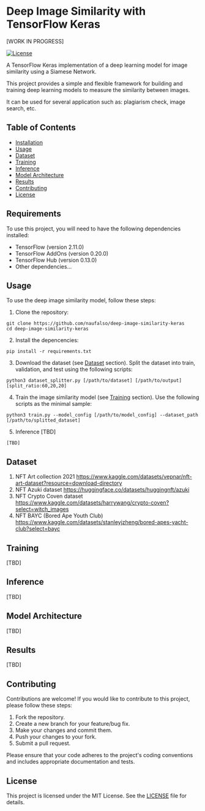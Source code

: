 # Deep Image Similarity with TensorFlow Keras

[WORK IN PROGRESS]

[![License](https://img.shields.io/badge/license-MIT-blue.svg)](LICENSE)

A TensorFlow Keras implementation of a deep learning model for image similarity using a Siamese Network.

This project provides a simple and flexible framework for building and training deep learning models to measure the similarity between images.

It can be used for several application such as: plagiarism check, image search, etc.

## Table of Contents

- [Installation](#installation)
- [Usage](#usage)
- [Dataset](#dataset)
- [Training](#training)
- [Inference](#inference)
- [Model Architecture](#model-architecture)
- [Results](#results)
- [Contributing](#contributing)
- [License](#license)

## Requirements

To use this project, you will need to have the following dependencies installed:

- TensorFlow (version 2.11.0)
- TensorFlow AddOns (version 0.20.0)
- TensorFlow Hub (version 0.13.0)
- Other dependencies...

## Usage

To use the deep image similarity model, follow these steps:

1. Clone the repository:
```shell
git clone https://github.com/naufalso/deep-image-similarity-keras
cd deep-image-similarity-keras
```

2. Install the depencencies:
```shell
pip install -r requirements.txt
```

3. Download the dataset (see [Dataset](#dataset) section). Split the dataset into train, validation, and test using the following scripts:
```shell
python3 dataset_splitter.py [/path/to/dataset] [/path/to/output] [split_ratio:60,20,20]
```

4. Train the image similarity model (see [Training](#training) section). Use the following scripts as the minimal sample:
```shell
python3 train.py --model_config [/path/to/model_config] --dataset_path [/path/to/splitted_dataset]
```

5. Inference [TBD]
```shell
[TBD]
```


## Dataset

1. NFT Art collection 2021 https://www.kaggle.com/datasets/vepnar/nft-art-dataset?resource=download-directory 
2. NFT Azuki dataset https://huggingface.co/datasets/huggingnft/azuki
3. NFT Crypto Coven dataset https://www.kaggle.com/datasets/harrywang/crypto-coven?select=witch_images
4. NFT BAYC (Bored Ape Youth Club) https://www.kaggle.com/datasets/stanleyjzheng/bored-apes-yacht-club?select=bayc 

## Training

[TBD]

## Inference

[TBD]


## Model Architecture

[TBD]

## Results

[TBD]

## Contributing

Contributions are welcome! If you would like to contribute to this project, please follow these steps:

1. Fork the repository.
2. Create a new branch for your feature/bug fix.
3. Make your changes and commit them.
4. Push your changes to your fork.
5. Submit a pull request.

Please ensure that your code adheres to the project's coding conventions and includes appropriate documentation and tests.

## License
This project is licensed under the MIT License. See the [LICENSE](LICENSE) file for details.
